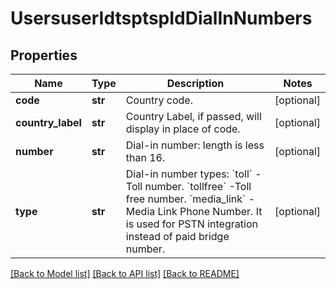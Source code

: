 # UsersuserIdtsptspIdDialInNumbers

## Properties
Name | Type | Description | Notes
------------ | ------------- | ------------- | -------------
**code** | **str** | Country code. | [optional] 
**country_label** | **str** | Country Label, if passed, will display in place of code. | [optional] 
**number** | **str** | Dial-in number: length is less than 16. | [optional] 
**type** | **str** | Dial-in number types:    &#x60;toll&#x60; - Toll number.    &#x60;tollfree&#x60; -Toll free number.    &#x60;media_link&#x60; - Media Link Phone Number. It is used for PSTN integration instead of paid bridge number. | [optional] 

[[Back to Model list]](../README.md#documentation-for-models) [[Back to API list]](../README.md#documentation-for-api-endpoints) [[Back to README]](../README.md)


